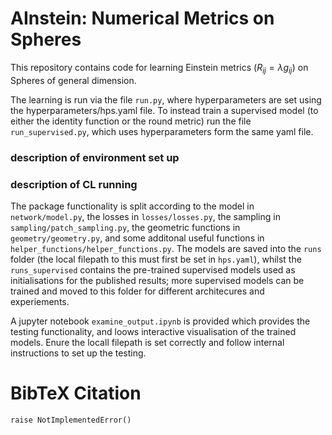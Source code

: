 # AInstein: Numerical Metrics on Spheres  
This repository contains code for learning Einstein metrics ($R_{ij} = \lambda g_{ij}$) on Spheres of general dimension.  
  
The learning is run via the file `run.py`, where hyperparameters are set using the hyperparameters/hps.yaml file. To instead train a supervised model (to either the identity function or the round metric) run the file `run_supervised.py`, which uses hyperparameters form the same yaml file.  
  
### description of environment set up

### description of CL running

The package functionality is split according to the model in `network/model.py`, the losses in `losses/losses.py`, the sampling in `sampling/patch_sampling.py`, the geometric functions in `geometry/geometry.py`, and some additonal useful functions in `helper_functions/helper_functions.py`. The models are saved into the `runs` folder (the local filepath to this must first be set in `hps.yaml`), whilst the `runs_supervised` contains the pre-trained supervised models used as initialisations for the published results; more supervised models can be trained and moved to this folder for different architecures and experiements.

A jupyter notebook `examine_output.ipynb` is provided which provides the testing functionality, and loows interactive visualisation of the trained models. Enure the locall filepath is set correctly and follow internal instructions to set up the testing.  
  
# BibTeX Citation  
``` 
raise NotImplementedError()  
```

